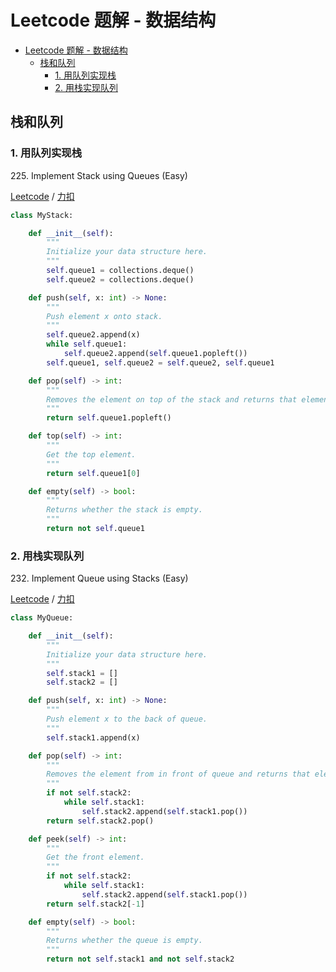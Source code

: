 # Leetcode 题解 - 数据结构
<!-- GFM-TOC -->
* [Leetcode 题解 - 数据结构](#leetcode-题解---数据结构)
    * [栈和队列](#二叉树的遍历)
        * [1. 用队列实现栈](#1-用队列实现栈)
        * [2. 用栈实现队列](#2-用栈实现队列)
<!-- GFM-TOC -->

## 栈和队列

### 1. 用队列实现栈

225\. Implement Stack using Queues (Easy)

[Leetcode](https://leetcode.com/problems/implement-stack-using-queues/) / [力扣](https://leetcode-cn.com/problems/implement-stack-using-queues/)

```python
class MyStack:

    def __init__(self):
        """
        Initialize your data structure here.
        """
        self.queue1 = collections.deque()
        self.queue2 = collections.deque()

    def push(self, x: int) -> None:
        """
        Push element x onto stack.
        """
        self.queue2.append(x)
        while self.queue1:
            self.queue2.append(self.queue1.popleft())
        self.queue1, self.queue2 = self.queue2, self.queue1

    def pop(self) -> int:
        """
        Removes the element on top of the stack and returns that element.
        """
        return self.queue1.popleft()

    def top(self) -> int:
        """
        Get the top element.
        """
        return self.queue1[0]

    def empty(self) -> bool:
        """
        Returns whether the stack is empty.
        """
        return not self.queue1
```

### 2. 用栈实现队列

232\. Implement Queue using Stacks (Easy)

[Leetcode](https://leetcode.com/problems/implement-queue-using-stacks/) / [力扣](https://leetcode-cn.com/problems/implement-queue-using-stacks/)

```python
class MyQueue:

    def __init__(self):
        """
        Initialize your data structure here.
        """
        self.stack1 = []
        self.stack2 = []

    def push(self, x: int) -> None:
        """
        Push element x to the back of queue.
        """
        self.stack1.append(x)

    def pop(self) -> int:
        """
        Removes the element from in front of queue and returns that element.
        """
        if not self.stack2:
            while self.stack1:
                self.stack2.append(self.stack1.pop())
        return self.stack2.pop()

    def peek(self) -> int:
        """
        Get the front element.
        """
        if not self.stack2:
            while self.stack1:
                self.stack2.append(self.stack1.pop())
        return self.stack2[-1]

    def empty(self) -> bool:
        """
        Returns whether the queue is empty.
        """
        return not self.stack1 and not self.stack2
```
